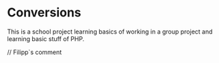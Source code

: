 # Conversions

This is a school project learning basics of working in a group project and learning basic stuff of PHP.

// Filipp`s comment
